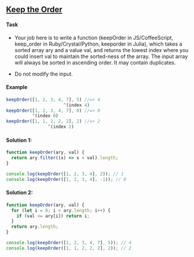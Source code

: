 ## [Keep the Order](https://www.codewars.com/kata/582aafca2d44a4a4560000e7)

#### Task

- Your job here is to write a function (keepOrder in JS/CoffeeScript, keep_order in Ruby/Crystal/Python, keeporder in Julia), which takes a sorted array ary and a value val, and returns the lowest index where you could insert val to maintain the sorted-ness of the array. The input array will always be sorted in ascending order. It may contain duplicates.

- Do not modify the input.

#### Example

```js
keepOrder([1, 2, 3, 4, 7], 5) //=> 4
                      ^(index 4)
keepOrder([1, 2, 3, 4, 7], 0) //=> 0
          ^(index 0)
keepOrder([1, 1, 2, 2, 2], 2) //=> 2
                ^(index 2)
```

#### Solution 1:

```js
function keepOrder(ary, val) {
  return ary.filter((x) => x < val).length;
}

console.log(keepOrder([1, 2, 3, 4], 2)); // 1
console.log(keepOrder([1, 2, 3, 4], -1)); // 0
```
#### Solution 2:

```js
function keepOrder(ary, val) {
  for (let i = 0; i < ary.length; i++) {
    if (val <= ary[i]) return i;
  }
  return ary.length;
}

console.log(keepOrder([1, 2, 3, 4, 7], 5)); // 4
console.log(keepOrder([1, 1, 2, 2, 2], 2)); // 2
```


